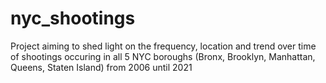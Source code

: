 # nyc_shootings
Project aiming to shed light on the frequency, location and trend over time of shootings occuring in all 5 NYC boroughs (Bronx, Brooklyn, Manhattan, Queens, Staten Island) from 2006 until 2021 
